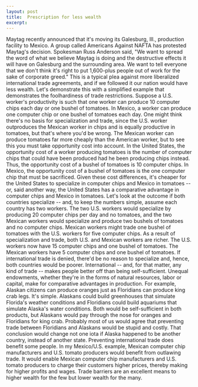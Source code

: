 ```yaml
---
layout: post
title:  Prescription for less wealth
excerpt:
---
```




            

    

            

Maytag recently announced that it's moving its Galesburg, Ill., production facility to Mexico. A group called Americans Against NAFTA has protested Maytag's decision. 
Spokesman Russ Anderson said, "We want to spread the word of what we believe Maytag is doing and the destructive effects it will have on Galesburg and the surrounding area. We want to tell everyone that we don't think it's right to put 1,600-plus people out of work for the sake of corporate greed." 
This is a typical plea against more liberalized international trade agreements, and if we followed it our nation would have less wealth. Let's demonstrate this with a simplified example that demonstrates the foolhardiness of trade restrictions. 
Suppose a U.S. worker's productivity is such that one worker can produce 10 computer chips each day or one bushel of tomatoes. In Mexico, a worker can produce one computer chip or one bushel of tomatoes each day. One might think there's no basis for specialization and trade, since the U.S. worker outproduces the Mexican worker in chips and is equally productive in tomatoes, but that's where you'd be wrong. The Mexican worker can produce tomatoes far more cheaply than the American worker, but to see this you must take opportunity cost into account. 
In the United States, the opportunity cost of a worker producing tomatoes is the number of computer chips that could have been produced had he been producing chips instead. Thus, the opportunity cost of a bushel of tomatoes is 10 computer chips. In Mexico, the opportunity cost of a bushel of tomatoes is the one computer chip that must be sacrificed. 
Given these cost differences, it's cheaper for the United States to specialize in computer chips and Mexico in tomatoes -- or, said another way, the United States has a comparative advantage in computer chips and Mexico in tomatoes. 
Let's look at the outcome if both countries specialize -- and, to keep the numbers simple, assume each country has two workers. The two U.S. workers would specialize by producing 20 computer chips per day and no tomatoes, and the two Mexican workers would specialize and produce two bushels of tomatoes and no computer chips. 
Mexican workers might trade one bushel of tomatoes with the U.S. workers for five computer chips. As a result of specialization and trade, both U.S. and Mexican workers are richer. The U.S. workers now have 15 computer chips and one bushel of tomatoes. The Mexican workers have 5 computer chips and one bushel of tomatoes. If international trade is denied, there'd be no reason to specialize and, hence, both countries would be poorer. 
International -- and, for that matter, any kind of trade -- makes people better off than being self-sufficient. Unequal endowments, whether they're in the forms of natural resources, labor or capital, make for comparative advantages in production. 
For example, Alaskan citizens can produce oranges just as Floridians can produce king crab legs. It's simple. Alaskans could build greenhouses that simulate Florida's weather conditions and Floridians could build aquariums that simulate Alaska's water conditions. Both would be self-sufficient in both products, but Alaskans would pay through the nose for oranges and Floridians for king crab. 
Probably most of us would agree that preventing trade between Floridians and Alaskans would be stupid and costly. That conclusion would change not one iota if Alaska happened to be another country, instead of another state. 
Preventing international trade does benefit some people. In my Mexico/U.S. example, Mexican computer chip manufacturers and U.S. tomato producers would benefit from outlawing trade. It would enable Mexican computer chip manufacturers and U.S. tomato producers to charge their customers higher prices, thereby making for higher profits and wages. 
Trade barriers are an excellent means to higher wealth for the few but lower wealth for the many. 

        
